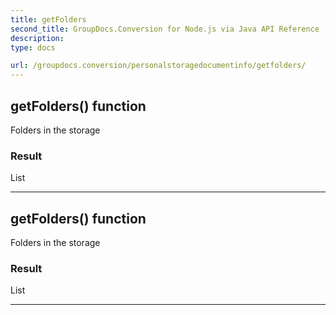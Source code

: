 ```yaml
---
title: getFolders
second_title: GroupDocs.Conversion for Node.js via Java API Reference
description: 
type: docs

url: /groupdocs.conversion/personalstoragedocumentinfo/getfolders/
---
```


## getFolders()  function
Folders in the storage

### Result
List


---


## getFolders()  function
Folders in the storage

### Result
List


---


